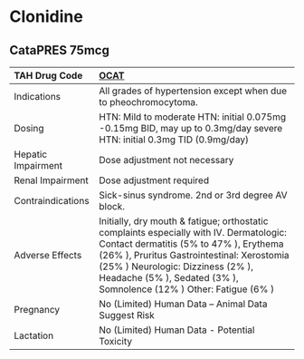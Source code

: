 # Clonidine

## CataPRES 75mcg

| TAH Drug Code      | [OCAT](https://www.tahsda.org.tw/drugs/hissearch.php?drug_code=OCAT)                                                                                                                                                                                                                       |
|:-------------------|:-------------------------------------------------------------------------------------------------------------------------------------------------------------------------------------------------------------------------------------------------------------------------------------------|
| Indications        | All grades of hypertension except when due to pheochromocytoma.                                                                                                                                                                                                                            |
| Dosing             | HTN: Mild to moderate HTN: initial 0.075mg -0.15mg BID, may up to 0.3mg/day severe HTN: initial 0.3mg TID (0.9mg/day)                                                                                                                                                                      |
| Hepatic Impairment | Dose adjustment not necessary                                                                                                                                                                                                                                                              |
| Renal Impairment   | Dose adjustment required                                                                                                                                                                                                                                                                   |
| Contraindications  | Sick-sinus syndrome. 2nd or 3rd degree AV block.                                                                                                                                                                                                                                           |
| Adverse Effects    | Initially, dry mouth & fatigue; orthostatic complaints especially with IV. Dermatologic: Contact dermatitis (5% to 47% ), Erythema (26% ), Pruritus Gastrointestinal: Xerostomia (25% ) Neurologic: Dizziness (2% ), Headache (5% ), Sedated (3% ), Somnolence (12% ) Other: Fatigue (6% ) |
| Pregnancy          | No (Limited) Human Data – Animal Data Suggest Risk                                                                                                                                                                                                                                         |
| Lactation          | No (Limited) Human Data - Potential Toxicity                                                                                                                                                                                                                                               |

